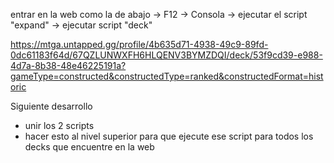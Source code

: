 
entrar en la web como la de abajo -> F12 -> Consola -> ejecutar el script "expand" -> ejecutar script "deck"

https://mtga.untapped.gg/profile/4b635d71-4938-49c9-89fd-0dc61183f64d/67QZLUNWXFH6HLQENV3BYMZDQI/deck/53f9cd39-e988-4d7a-8b38-48e46225191a?gameType=constructed&constructedType=ranked&constructedFormat=historic

Siguiente desarrollo 
- unir los 2 scripts
- hacer esto al nivel superior para que ejecute ese script para todos los decks que encuentre en la web

